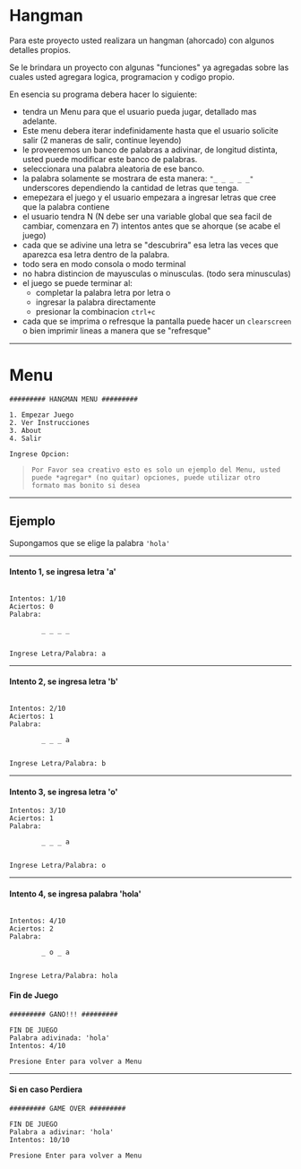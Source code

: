# Hangman

Para este proyecto usted realizara un hangman (ahorcado) con algunos detalles propios.


Se le brindara un proyecto con algunas "funciones" ya agregadas sobre las cuales usted agregara logica, programacion y codigo propio.


En esencia su programa debera hacer lo siguiente:

- tendra un Menu para que el usuario pueda jugar, detallado mas adelante.
- Este menu debera iterar indefinidamente hasta que el usuario solicite salir (2 maneras de salir, continue leyendo)
- le proveeremos un banco de palabras a adivinar, de longitud distinta, usted puede modificar este banco de palabras.
- seleccionara una palabra aleatoria de ese banco.
- la palabra solamente se mostrara de esta manera: `"_ _ _ _ _"`  underscores dependiendo la cantidad de letras que tenga.
- emepezara el juego y el usuario empezara a ingresar letras que cree que la palabra contiene
- el usuario tendra N (N debe ser una variable global que sea facil de cambiar, comenzara en 7) intentos antes que se ahorque (se acabe el juego)
- cada que se adivine una letra se "descubrira" esa letra las veces que aparezca esa letra dentro de la palabra.
- todo sera en modo consola o modo terminal
- no habra distincion de mayusculas o minusculas. (todo sera minusculas)
- el juego se puede terminar al:
    - completar la palabra letra por letra o
    - ingresar la palabra directamente
    - presionar la combinacion `ctrl+c`
- cada que se imprima o refresque la pantalla puede hacer un `clearscreen` o bien imprimir lineas a manera que se "refresque"

---
# Menu


```
######### HANGMAN MENU #########

1. Empezar Juego
2. Ver Instrucciones
3. About
4. Salir

Ingrese Opcion:

```

>  `Por Favor sea creativo esto es solo un ejemplo del Menu, usted puede *agregar* (no quitar) opciones, puede utilizar otro formato mas bonito si desea`


---
## Ejemplo


Supongamos que se elige la palabra `'hola'`

---
#### Intento 1, se ingresa letra 'a'
```

Intentos: 1/10
Aciertos: 0
Palabra:

        _ _ _ _


Ingrese Letra/Palabra: a
```

---
#### Intento 2, se ingresa letra 'b'

```

Intentos: 2/10
Aciertos: 1
Palabra:

        _ _ _ a


Ingrese Letra/Palabra: b
```


---
#### Intento 3, se ingresa letra 'o'

```
Intentos: 3/10
Aciertos: 1
Palabra:

        _ _ _ a


Ingrese Letra/Palabra: o
```


---
#### Intento 4, se ingresa palabra 'hola'

```

Intentos: 4/10
Aciertos: 2
Palabra:

        _ o _ a


Ingrese Letra/Palabra: hola
```

#### Fin de Juego

```
######### GANO!!! #########

FIN DE JUEGO
Palabra adivinada: 'hola'
Intentos: 4/10

Presione Enter para volver a Menu

```

---

#### Si en caso Perdiera


```
######### GAME OVER #########

FIN DE JUEGO
Palabra a adivinar: 'hola'
Intentos: 10/10

Presione Enter para volver a Menu

```
